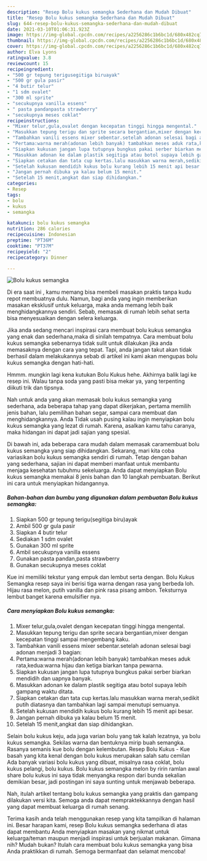 ```yaml
---
description: "Resep Bolu kukus semangka Sederhana dan Mudah Dibuat"
title: "Resep Bolu kukus semangka Sederhana dan Mudah Dibuat"
slug: 644-resep-bolu-kukus-semangka-sederhana-dan-mudah-dibuat
date: 2021-03-10T01:06:31.923Z
image: https://img-global.cpcdn.com/recipes/a2256286c1b6bc1d/680x482cq70/bolu-kukus-semangka-foto-resep-utama.jpg
thumbnail: https://img-global.cpcdn.com/recipes/a2256286c1b6bc1d/680x482cq70/bolu-kukus-semangka-foto-resep-utama.jpg
cover: https://img-global.cpcdn.com/recipes/a2256286c1b6bc1d/680x482cq70/bolu-kukus-semangka-foto-resep-utama.jpg
author: Elva Lyons
ratingvalue: 3.8
reviewcount: 15
recipeingredient:
- "500 gr tepung terigusegitiga biruayak"
- "500 gr gula pasir"
- "4 butir telur"
- "1 sdm ovalet"
- "300 ml sprite"
- "secukupnya vanilla essens"
- " pasta pandanpasta strawberry"
- "secukupnya meses coklat"
recipeinstructions:
- "Mixer telur,gula,ovalet dengan kecepatan tinggi hingga mengental."
- "Masukkan tepung terigu dan sprite secara bergantian,mixer dengan kecepatan tinggi sampai mengembang kaku."
- "Tambahkan vanili essens mixer sebentar.setelah adonan selesai bagi adonan menjadi 3 bagian:"
- "Pertama:warna merah(adonan lebih banyak) tambahkan meses aduk rata,kedua:warna hijau dan ketiga biarkan tanpa pewarna."
- "Siapkan kukusan jangan lupa tutupnya bungkus pakai serber biarkan mendidih dan uapnya banyak."
- "Masukkan adonan ke dalam plastik segitiga atau botol supaya lebih gampang waktu ditata."
- "Siapkan cetakan dan tata cup kertas.lalu masukkan warna merah,sedikit putih diatasnya dan tambahkan lagi sampai menutupi semuanya."
- "Setelah kukusan mendidih kukus bolu kurang lebih 15 menit api besar."
- "Jangan pernah dibuka ya kalau belum 15 menit."
- "Setelah 15 menit,angkat dan siap dihidangkan."
categories:
- Resep
tags:
- bolu
- kukus
- semangka

katakunci: bolu kukus semangka 
nutrition: 286 calories
recipecuisine: Indonesian
preptime: "PT36M"
cooktime: "PT37M"
recipeyield: "2"
recipecategory: Dinner

---
```



![Bolu kukus semangka](https://img-global.cpcdn.com/recipes/a2256286c1b6bc1d/680x482cq70/bolu-kukus-semangka-foto-resep-utama.jpg)

Di era  saat ini , kamu memang bisa membeli masakan praktis tanpa kudu repot membuatnya dulu. Namun, bagi anda yang ingin memberikan masakan eksklusif untuk keluarga, maka anda memang lebih baik menghidangkannya sendiri. Sebab, memasak di rumah lebih sehat serta bisa menyesuaikan dengan selera keluarga.

Jika anda sedang mencari inspirasi cara membuat bolu kukus semangka yang enak dan sederhana,maka di sinilah tempatnya. Cara membuat bolu kukus semangka  sebenarnya tidak sulit untuk dilakukan jika anda memasaknya dengan cara yang tepat. Tapi, anda jangan takut akan tidak berhasil dalam melakukannya 
sebab di artikel ini kami akan mengupas bolu kukus semangka dengan hati-hati.  

Hmmm. mungkin lagi kena kutukan Bolu Kukus hehe. Akhirnya balik lagi ke resep ini. Walau tanpa soda yang pasti bisa mekar ya, yang terpenting diikuti trik dan tipsnya.

Nah untuk anda yang akan memasak bolu kukus semangka yang sederhana, ada beberapa tahap yang dapat dikerjakan, pertama memilih jenis bahan, lalu pemilihan bahan segar, sampai cara membuat dan menghidangkannya. Anda Tidak usah pusing kalau ingin menyiapkan bolu kukus semangka yang lezat di rumah. Karena, asalkan kamu  tahu caranya, maka hidangan ini dapat jadi sajian yang spesial.

Di bawah ini, ada beberapa cara mudah dalam memasak caramembuat bolu kukus semangka yang siap dihidangkan. Sekarang, mari kita coba variasikan bolu kukus semangka sendiri di rumah. Tetap dengan bahan yang sederhana, sajian ini dapat memberi manfaat untuk membantu menjaga kesehatan tubuhmu sekeluarga. Anda dapat menyiapkan Bolu kukus semangka memakai 8 jenis bahan dan 10 langkah pembuatan. Berikut ini cara untuk menyiapkan hidangannya.

<!--inarticleads1-->

##### Bahan-bahan dan bumbu yang digunakan dalam pembuatan Bolu kukus semangka:

1. Siapkan 500 gr tepung terigu(segitiga biru)ayak
1. Ambil 500 gr gula pasir
1. Siapkan 4 butir telur
1. Sediakan 1 sdm ovalet
1. Gunakan 300 ml sprite
1. Ambil secukupnya vanilla essens
1. Gunakan  pasta pandan,pasta strawberry
1. Gunakan secukupnya meses coklat


Kue ini memiliki tekstur yang empuk dan lembut serta dengan. Bolu Kukus Semangka resep saya ini berisi tiga warna dengan rasa yang berbeda loh. Hijau rasa melon, putih vanilla dan pink rasa pisang ambon. Teksturnya lembut banget karena emulsifier nya. 

<!--inarticleads2-->

##### Cara menyiapkan Bolu kukus semangka:

1. Mixer telur,gula,ovalet dengan kecepatan tinggi hingga mengental.
1. Masukkan tepung terigu dan sprite secara bergantian,mixer dengan kecepatan tinggi sampai mengembang kaku.
1. Tambahkan vanili essens mixer sebentar.setelah adonan selesai bagi adonan menjadi 3 bagian:
1. Pertama:warna merah(adonan lebih banyak) tambahkan meses aduk rata,kedua:warna hijau dan ketiga biarkan tanpa pewarna.
1. Siapkan kukusan jangan lupa tutupnya bungkus pakai serber biarkan mendidih dan uapnya banyak.
1. Masukkan adonan ke dalam plastik segitiga atau botol supaya lebih gampang waktu ditata.
1. Siapkan cetakan dan tata cup kertas.lalu masukkan warna merah,sedikit putih diatasnya dan tambahkan lagi sampai menutupi semuanya.
1. Setelah kukusan mendidih kukus bolu kurang lebih 15 menit api besar.
1. Jangan pernah dibuka ya kalau belum 15 menit.
1. Setelah 15 menit,angkat dan siap dihidangkan.


Selain bolu kukus keju, ada juga varian bolu yang tak kalah lezatnya, ya bolu kukus semangka. Sekilas warna dan bentuknya mirip buah semangka. Rasanya semanis kue bolu dengan kelembutan. Resep Bolu Kukus - Kue basah yang kita kenal dengan bolu kukus merupakan salah satu cemilan Ada banyak variasi bolu kukus yang dibuat, misalnya rasa coklat, bolu kukus pelangi, bolu kukus. Bolu kukus semangka melon by ririn ramlan awal share bolu kukus ini saya tidak menyangka respon dari bunda sekalian demikian besar, jadi postingan ini saya sunting untuk menjawab beberapa. 

Nah, itulah artikel tentang  bolu kukus semangka  yang praktis dan gampang dilakukan versi kita. Semoga anda dapat mempraktekkannya dengan hasil yang dapat membuat keluarga di rumah senang. 

Terima kasih anda telah menggunakan resep yang kita tampilkan di halaman ini. Besar harapan kami, resep  Bolu kukus semangka sederhana di atas dapat membantu Anda menyiapkan masakan yang nikmat untuk keluarga/teman maupun menjadi inspirasi untuk berjualan makanan. Gimana nih? Mudah bukan? Itulah cara membuat bolu kukus semangka yang bisa Anda praktikkan di rumah. Semoga bermanfaat dan selamat mencoba!

